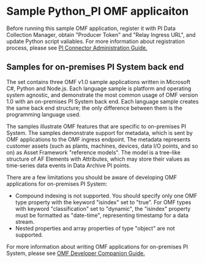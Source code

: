 # Sample Python_PI OMF applicaiton  

Before running this sample OMF application, register it with PI Data Collection Manager, obtain "Producer Token" and "Relay Ingress URL", and update Python script valiables. For more information about registration process, please see [PI Connector Administration Guide.](https://techsupport.osisoft.com/Downloads/File/40489fc5-e515-4669-b185-8866a9f9f616)  


## Samples for on-premises PI System back end

The set contains three OMF v1.0 sample applications written in Microsoft C#, Python and Node.js. Each language sample is platform and operating system agnostic, and demonstrate the most common usage of OMF version 1.0 with an on-premises PI System back end. Each language sample creates the same back end structure; the only difference between them is the programming language used.

The samples illustrate OMF features that are specific to on-premises PI System. The samples demonstrate support for metadata, which is sent by OMF applications to the OMF ingress endpoint.  The metadata represents customer assets (such as plants, machines, devices, data I/O points, and so on) as Asset Framework "reference models". The model is a tree-like structure of AF Elements with Attributes, which may store their values as time-series data events in Data Archive PI points.

There are a few limitations you should be aware of developing OMF applications for on-premises PI System:  
- Compound indexing is not supported. You should specify only one OMF type property with the keyword "isindex" set to "true". For OMF types with keyword "classification" set to "dynamic", the "isindex" property must be formatted as "date-time", representing timestamp for a data stream.  
- Nested properties and array properties of type "object" are not supported.

For more information about writing OMF applications for on-premises PI System, please see [OMF Developer Companion Guide.](http://http://omf-developers-companion.readthedocs.io/en/latest)